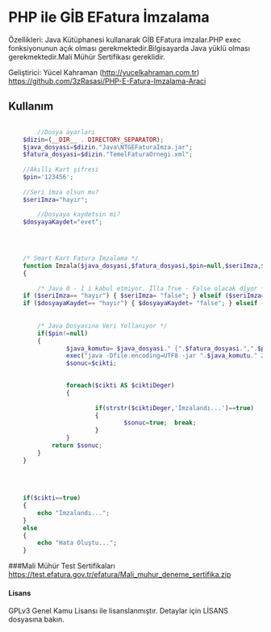 # PHP ile GİB EFatura İmzalama

Özellikleri:
Java Kütüphanesi kullanarak GİB EFatura imzalar.PHP exec fonksiyonunun açık olması gerekmektedir.Bilgisayarda Java yüklü olması gerekmektedir.Mali Mühür Sertifikası gereklidir.


Geliştirici: Yücel Kahraman (http://yucelkahraman.com.tr)
             https://github.com/3zRasasi/PHP-E-Fatura-Imzalama-Araci

## Kullanım
```php

        //Dosya ayarları
	$dizin=(__DIR__ . DIRECTORY_SEPARATOR);  
	$java_dosyasi=$dizin."Java\NTGEFaturaImza.jar";  
	$fatura_dosyasi=$dizin."TemelFaturaOrnegi.xml"; 
	
	//Akıllı Kart şifresi
	$pin='123456';  
	
	//Seri imza olsun mu?
	$seriImza="hayır";
	
        //Dosyaya kaydetsin mi?
	$dosyayaKaydet="evet";


	

	/* Smart Kart Fatura İmzalama */  
	function Imzala($java_dosyasi,$fatura_dosyasi,$pin=null,$seriImza,$dosyayaKaydet)  
	{  
	
		/* Java 0 - 1 i kabul etmiyor. İlla True - False olacak diyor */ 
	if ($seriImza== "hayır") { $seriImza= "false"; } elseif ($seriImza== "evet") { $seriImza= "true"; }
	if ($dosyayaKaydet== "hayır") { $dosyayaKaydet= "false"; } elseif ($dosyayaKaydet== "evet") { $dosyayaKaydet= "true"; }
	
	
		/* Java Dosyasına Veri Yollanıyor */  
		if($pin!=null)  
		{ 
				$java_komutu= $java_dosyasi." {".$fatura_dosyasi.",".$pin.",".$seriImza.",".$dosyayaKaydet."}";
				exec("java -Dfile.encoding=UTF8 -jar ".$java_komutu." 2>&1",$cikti);    
				$sonuc=$cikti;  

				
				foreach($cikti AS $ciktiDeger)  
				{  
	
						if(strstr($ciktiDeger,'İmzalandı...')==true)  
						{  
								$sonuc=true;  break;  
						}  
				}   
			return $sonuc;  
		}  
	}  
	
	
	
	
	if($cikti==true)
	{
		echo "İmzalandı..."; 
	}		
	else 
	{
		echo "Hata Oluştu...";
	}

 ``` 
###Mali Mühür Test Sertifikaları
https://test.efatura.gov.tr/efatura/Mali_muhur_deneme_sertifika.zip


#### Lisans
GPLv3 Genel Kamu Lisansı ile lisanslanmıştır. Detaylar için LİSANS dosyasına bakın. 





